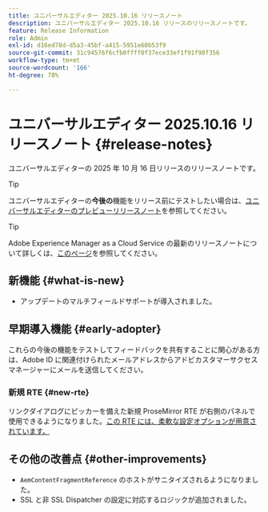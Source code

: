 ```yaml
---
title: ユニバーサルエディター 2025.10.16 リリースノート
description: ユニバーサルエディター 2025.10.16 リリースのリリースノートです。
feature: Release Information
role: Admin
exl-id: d16ed78d-d5a3-45bf-a415-5951e60b53f9
source-git-commit: 31c94576f6cfb0ffff0f37ece33ef1f91f98f356
workflow-type: tm+mt
source-wordcount: '166'
ht-degree: 78%

---
```



# ユニバーサルエディター 2025.10.16 リリースノート {#release-notes}

ユニバーサルエディターの 2025 年 10 月 16 日リリースのリリースノートです。

>[!TIP]
>
>ユニバーサルエディターの&#x200B;**今後の**&#x200B;機能をリリース前にテストしたい場合は、[ユニバーサルエディターのプレビューリリースノート](/help/release-notes/universal-editor/preview.md)を参照してください。

>[!TIP]
>
>Adobe Experience Manager as a Cloud Service の最新のリリースノートについて詳しくは、[このページ](/help/release-notes/release-notes-cloud/release-notes-current.md)を参照してください。

## 新機能 {#what-is-new}

* アップデートのマルチフィールドサポートが導入されました。

## 早期導入機能 {#early-adopter}

これらの今後の機能をテストしてフィードバックを共有することに関心がある方は、Adobe ID に関連付けられたメールアドレスからアドビカスタマーサクセスマネージャーにメールを送信してください。

### 新規 RTE {#new-rte}

リンクダイアログにピッカーを備えた新規 ProseMirror RTE が右側のパネルで使用できるようになりました。[この RTE には、柔軟な設定オプションが用意されています。](/help/implementing/universal-editor/configure-rte.md)

## その他の改善点 {#other-improvements}

* `AemContentFragmentReference` のホストがサニタイズされるようになりました。
* SSL と非 SSL Dispatcher の設定に対応するロジックが追加されました。
